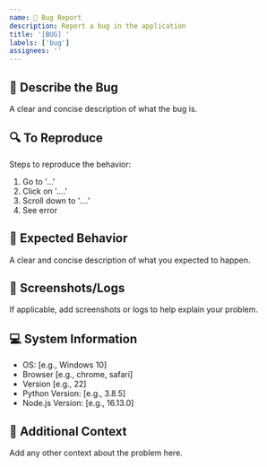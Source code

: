 ```yaml
---
name: 🐛 Bug Report
description: Report a bug in the application
title: '[BUG] '
labels: ['bug']
assignees: ''
---
```


## 🐞 Describe the Bug
A clear and concise description of what the bug is.

## 🔍 To Reproduce
Steps to reproduce the behavior:
1. Go to '...'
2. Click on '....'
3. Scroll down to '....'
4. See error

## 🎯 Expected Behavior
A clear and concise description of what you expected to happen.

## 📸 Screenshots/Logs
If applicable, add screenshots or logs to help explain your problem.

## 💻 System Information
- OS: [e.g., Windows 10]
- Browser [e.g., chrome, safari]
- Version [e.g., 22]
- Python Version: [e.g., 3.8.5]
- Node.js Version: [e.g., 16.13.0]

## 📝 Additional Context
Add any other context about the problem here.
